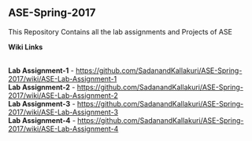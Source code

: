 
<h2>ASE-Spring-2017<br></h2>
This Repository Contains all the lab assignments and Projects of ASE<br>

<b>Wiki Links</b><br><br>

<b>Lab Assignment-1</b> - https://github.com/SadanandKallakuri/ASE-Spring-2017/wiki/ASE-Lab-Assignment-1<br>
<b>Lab Assignment-2</b> - https://github.com/SadanandKallakuri/ASE-Spring-2017/wiki/ASE-Lab-Assignment-2<br>
<b>Lab Assignment-3</b> - https://github.com/SadanandKallakuri/ASE-Spring-2017/wiki/ASE-Lab-Assignment-3<br>
<b>Lab Assignment-4</b> - https://github.com/SadanandKallakuri/ASE-Spring-2017/wiki/ASE-Lab-Assignment-4<br>
                          
